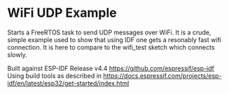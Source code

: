 # WiFi UDP Example

Starts a FreeRTOS task to send UDP messages over WiFi. It is a crude, simple example used to show that using IDF one gets a resonably fast wifi connection.
It is here to compare to the wifi_test sketch which connects slowly.

Built against
	ESP-IDF Release v4.4
		https://github.com/espressif/esp-idf
Using build tools as described in
	https://docs.espressif.com/projects/esp-idf/en/latest/esp32/get-started/index.html
